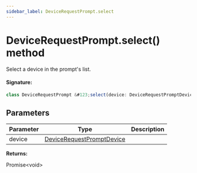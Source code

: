 ```yaml
---
sidebar_label: DeviceRequestPrompt.select
---
```


# DeviceRequestPrompt.select() method

Select a device in the prompt's list.

#### Signature:

```typescript
class DeviceRequestPrompt &#123;select(device: DeviceRequestPromptDevice): Promise<void>;&#125;
```

## Parameters

| Parameter | Type                                                                  | Description |
| --------- | --------------------------------------------------------------------- | ----------- |
| device    | [DeviceRequestPromptDevice](./puppeteer.devicerequestpromptdevice.md) |             |

**Returns:**

Promise&lt;void&gt;
